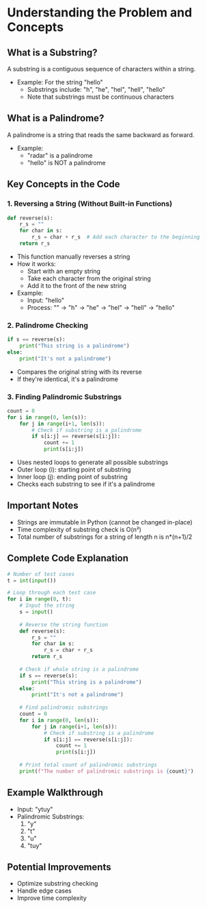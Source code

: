 # Understanding the Problem and Concepts

## What is a Substring?
A substring is a contiguous sequence of characters within a string. 
- Example: For the string "hello"
  - Substrings include: "h", "he", "hel", "hell", "hello"
  - Note that substrings must be continuous characters

## What is a Palindrome?
A palindrome is a string that reads the same backward as forward.
- Example: 
  - "radar" is a palindrome
  - "hello" is NOT a palindrome

## Key Concepts in the Code

### 1. Reversing a String (Without Built-in Functions)
```python
def reverse(s):
    r_s = ""
    for char in s:
        r_s = char + r_s  # Add each character to the beginning
    return r_s
```
- This function manually reverses a string
- How it works:
  - Start with an empty string
  - Take each character from the original string
  - Add it to the front of the new string
- Example: 
  - Input: "hello"
  - Process: "" → "h" → "he" → "hel" → "hell" → "hello"

### 2. Palindrome Checking
```python
if s == reverse(s):
    print("This string is a palindrome")
else:
    print("It's not a palindrome")
```
- Compares the original string with its reverse
- If they're identical, it's a palindrome

### 3. Finding Palindromic Substrings
```python
count = 0
for i in range(0, len(s)):
    for j in range(i+1, len(s)):
        # Check if substring is a palindrome
        if s[i:j] == reverse(s[i:j]):
            count += 1
            print(s[i:j])
```
- Uses nested loops to generate all possible substrings
- Outer loop (i): starting point of substring
- Inner loop (j): ending point of substring
- Checks each substring to see if it's a palindrome

## Important Notes
- Strings are immutable in Python (cannot be changed in-place)
- Time complexity of substring check is O(n²)
- Total number of substrings for a string of length n is n*(n+1)/2

## Complete Code Explanation
```python
# Number of test cases
t = int(input())

# Loop through each test case
for i in range(0, t):
    # Input the string
    s = input()
    
    # Reverse the string function
    def reverse(s):
        r_s = ""
        for char in s:
            r_s = char + r_s
        return r_s
    
    # Check if whole string is a palindrome
    if s == reverse(s):
        print("This string is a palindrome")
    else:
        print("It's not a palindrome")
    
    # Find palindromic substrings
    count = 0
    for i in range(0, len(s)):
        for j in range(i+1, len(s)):
            # Check if substring is a palindrome
            if s[i:j] == reverse(s[i:j]):
                count += 1
                print(s[i:j])
    
    # Print total count of palindromic substrings
    print(f"The number of palindromic substrings is {count}")
```

## Example Walkthrough
- Input: "ytuy"
- Palindromic Substrings:
  1. "y"
  2. "t"
  3. "u"
  4. "tuy"

## Potential Improvements
- Optimize substring checking
- Handle edge cases
- Improve time complexity
